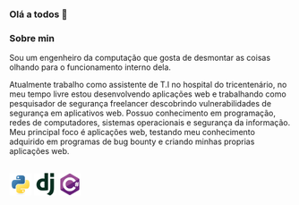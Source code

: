 ### Olá a todos 👋

### Sobre min

Sou um engenheiro da computação que gosta de desmontar as coisas olhando para o funcionamento interno dela. 

Atualmente trabalho como assistente de T.I no hospital do tricentenário, no meu tempo livre estou desenvolvendo aplicações web e trabalhando como pesquisador de segurança freelancer descobrindo vulnerabilidades de segurança em aplicativos web. Possuo conhecimento em programação, redes de computadores, sistemas operacionais e segurança da informação. Meu principal foco é aplicações web, testando meu conhecimento adquirido em programas de bug bounty e criando minhas proprias aplicações web.

<div style="display: inline_block"><br>
<img align="center" alt="jailton-python" heigth="30" width="40" src="https://raw.githubusercontent.com/jailtonmacena/jailtonmacena/b256ca20d600edda3730370ca97f5e32ce28c7b7/python-original.svg" />
<img align="center" alt="jailton-django" heigth="30" width="40" src="https://raw.githubusercontent.com/jailtonmacena/jailtonmacena/bf18b020b04f8092d30c927ed617cb33bcf71438/django-plain.svg" />
  <img align="center" alt="jailton-c#" heigth="30" width="40" src="https://raw.githubusercontent.com/jailtonmacena/jailtonmacena/7d0711b5f18c4b919845aab0368ebffe66828512/csharp-original.svg" />
</div>
